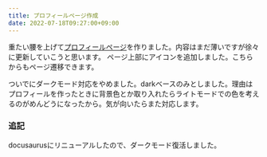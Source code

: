 ```yaml
---
title: プロフィールページ作成
date: 2022-07-18T09:27:00+09:00
---
```


重たい腰を上げて[プロフィールページ](/about)を作りました。内容はまだ薄いですが徐々に更新していこうと思います。
ページ上部にアイコンを追加しました。こちらからもページ遷移できます。

ついでにダークモード対応をやめました。darkベースのみとしました。理由はプロフィールを作ったときに背景色とか取り入れたらライトモードでの色を考えるのがめんどうになったから。気が向いたらまた対応します。

### 追記

docusaurusにリニューアルしたので、ダークモード復活しました。
